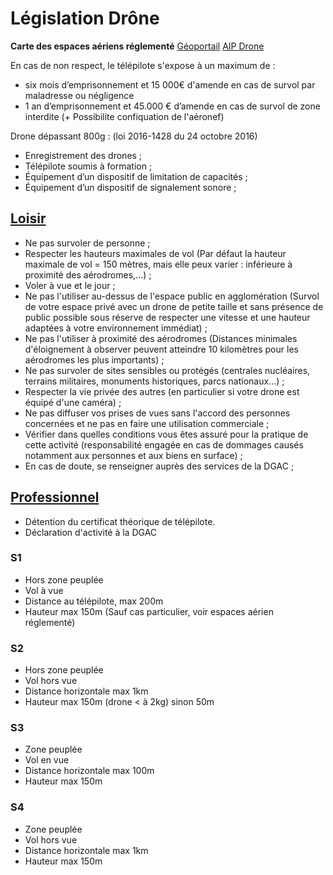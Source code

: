 # Législation Drône
__Carte des espaces aériens réglementé__
[Géoportail](https://www.geoportail.gouv.fr/donnees/restrictions-pour-drones-de-loisir)
[AIP Drone](http://www.aip-drones.fr/carte/aip-drones/)

En cas de non respect, le télépilote s'expose à un maximum de :
* six mois d’emprisonnement et 15 000€ d'amende en cas de survol par maladresse ou négligence
* 1 an d’emprisonnement et 45.000 € d’amende en cas de survol de zone interdite (+ Possibilite confiquation de l'aéronef)

Drone dépassant 800g : (loi 2016-1428 du 24 octobre 2016)
* Enregistrement des drones ;
* Télépilote soumis à formation ;
* Équipement d’un dispositif de limitation de capacités ;
* Équipement d’un dispositif de signalement sonore ;

## [Loisir](https://www.ecologique-solidaire.gouv.fr/drones-loisir-et-competition)
* Ne pas survoler de personne ;
* Respecter les hauteurs maximales de vol
  (Par défaut la hauteur maximale de vol = 150 mètres, mais elle peux varier : inférieure à proximité des aérodromes,...) ;
* Voler à vue et le jour ;
* Ne pas l'utiliser au-dessus de l'espace public en agglomération
  (Survol de votre espace privé avec un drone de petite taille et sans présence de public possible sous réserve de respecter une vitesse et une hauteur adaptées à votre environnement immédiat) ;
* Ne pas l'utiliser à proximité des aérodromes
  (Distances minimales d'éloignement à observer peuvent atteindre 10 kilomètres pour les aérodromes les plus importants) ;
* Ne pas survoler de sites sensibles ou protégés
  (centrales nucléaires, terrains militaires, monuments historiques, parcs nationaux...) ;
* Respecter la vie privée des autres
  (en particulier si votre drone est équipé d'une caméra) ;
* Ne pas diffuser vos prises de vues sans l'accord des personnes concernées et ne pas en faire une utilisation commerciale ;
* Vérifier dans quelles conditions vous êtes assuré pour la pratique de cette activité
  (responsabilité engagée en cas de dommages causés notamment aux personnes et aux biens en surface) ;
* En cas de doute, se renseigner auprès des services de la DGAC ;


## [Professionnel](https://www.ecologique-solidaire.gouv.fr/drones-usages-professionnels)
* Détention du certificat théorique de télépilote.
* Déclaration d'activité à la DGAC

### S1
* Hors zone peuplée
* Vol à vue
* Distance au télépilote, max 200m
* Hauteur max 150m (Sauf cas particulier, voir espaces aérien réglementé)

### S2
* Hors zone peuplée
* Vol hors vue
* Distance horizontale max 1km
* Hauteur max 150m (drone < à 2kg) sinon 50m

### S3
* Zone peuplée
* Vol en vue
* Distance horizontale max 100m
* Hauteur max 150m

### S4
* Zone peuplée
* Vol hors vue
* Distance horizontale max 1km
* Hauteur max 150m
